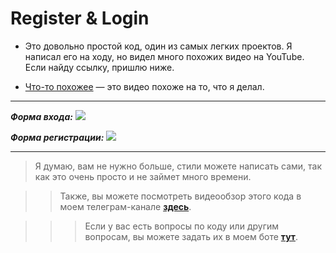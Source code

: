 # Register & Login

- Это довольно простой код, один из самых легких проектов. Я написал его на ходу, но видел много похожих видео на YouTube. Если найду ссылку, пришлю ниже.

- [Что-то похожее](https://youtu.be/WfLFhR2QqHE?si=zCN1k7DMp0npBT-4) — это видео похоже на то, что я делал.

---

**_Форма входа:_**
![](https://s4.aconvert.com/convert/p3r68-cdx67/a7x90-6dg7z.jpg)

**_Форма регистрации:_**
![](https://s4.aconvert.com/convert/p3r68-cdx67/a3q2i-vtl13.jpg)

---

> Я думаю, вам не нужно больше, стили можете написать сами, так как это очень просто и не займет много времени.

> > Также, вы можете посмотреть видеообзор этого кода в моем телеграм-канале [**здесь**](https://t.me/MoonquitDeveloper/30).

> > > Если у вас есть вопросы по коду или другим вопросам, вы можете задать их в моем боте [**тут**](https://t.me/MoonquitAssistant_Bot).
